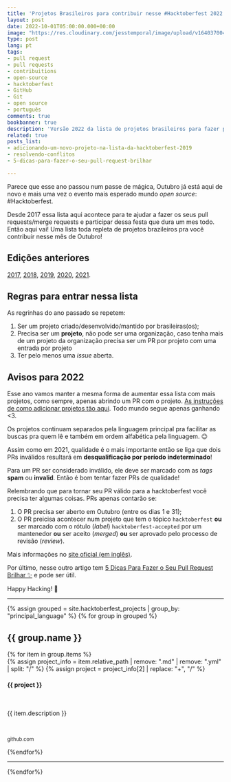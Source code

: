 ```yaml
---
title: 'Projetos Brasileiros para contribuir nesse #Hacktoberfest 2022'
layout: post
date: 2022-10-01T05:00:00.000+00:00
image: "https://res.cloudinary.com/jesstemporal/image/upload/v1640370040/covers/variados_aanizj.png"
type: post
lang: pt
tags:
- pull request
- pull requests
- contribuitions
- open-source
- hacktoberfest
- GitHub
- Git
- open source
- português
comments: true
bookbanner: true
description: 'Versão 2022 da lista de projetos brasileiros para fazer pull requests no #Hacktoberfest'
related: true
posts_list:
- adicionando-um-novo-projeto-na-lista-da-hacktoberfest-2019
- resolvendo-conflitos
- 5-dicas-para-fazer-o-seu-pull-request-brilhar

---
```

Parece que esse ano passou num passe de mágica, Outubro já está aqui de novo e mais uma vez o evento mais esperado mundo *open source*: #Hacktoberfest.

Desde 2017 essa lista aqui acontece para te ajudar a fazer os seus pull requests/merge requests e participar dessa festa que dura um mes todo. Então aqui vai! Uma lista toda repleta de projetos brazileiros pra você contribuir nesse mês de Outubro!

## Edições anteriores

[2017](https://medium.com/nossa-coletividad/projetos-brasileiros-para-fazer-pull-requests-nesse-hacktoberfest-4dc9b9b576c0), [2018](https://medium.com/@jessicatemporal/projetos-brasileiros-para-contribuir-nesse-hacktoberfest-vers%C3%A3o-2018-4925959b9411), [2019](https://jtemporal.com/projetos-brasileiros-para-fazer-pull-requests-nesse-hacktoberfest-o-retorno/), [2020](https://jtemporal.com/projetos-brasileiros-para-fazer-pull-requests-nesse-hacktoberfest-2020/), [2021](https://jtemporal.com/projetos-brasileiros-para-fazer-pull-requests-nesse-hacktoberfest-2021/).

## Regras para entrar nessa lista

As regrinhas do ano passado se repetem:

1. Ser um projeto criado/desenvolvido/mantido por brasileiras(os);
2. Precisa ser um **projeto**, não pode ser uma organização, caso tenha mais de um projeto da organização precisa ser um PR por projeto com uma entrada por projeto
3. Ter pelo menos uma _issue_ aberta.

## Avisos para 2022

Esse ano vamos manter a mesma forma de aumentar essa lista com mais projetos, como sempre, apenas abrindo um PR com o projeto. [As instruções de como adicionar projetos tão aqui](https://jtemporal.com/adicionando-um-novo-projeto-na-lista-da-hacktoberfest-2019/). Todo mundo segue apenas ganhando <3.

Os projetos continuam separados pela linguagem principal pra facilitar as buscas pra quem lê e também em ordem alfabética pela linguagem. 😉

Assim como em 2021, qualidade é o mais importante então se liga que dois PRs inválidos resultará em **desqualificação por período indeterminado**!

Para um PR ser considerado inválido, ele deve ser marcado com as _tags_ **spam** ou **invalid**. Então é bom tentar fazer PRs de qualidade!

Relembrando que para tornar seu PR válido para a hacktoberfest você precisa ter algumas coisas. PRs apenas contarão se:

1. O PR precisa ser aberto em Outubro (entre os dias 1 e 31);
2. O PR preicisa acontecer num projeto que tem o tópico `hacktoberfest` **ou** ser marcado com o rótulo (*label*) `hacktoberfest-accepted` por um mantenedor **ou** ser aceito (*merged*) **ou** ser aprovado pelo processo de revisão (*review*).

Mais informações no [site oficial (em inglês)](https://hacktoberfest.com).

Por último, nesse outro artigo tem [5 Dicas Para Fazer o Seu Pull Request Brilhar ✨](https://jtemporal.com/5-dicas-para-fazer-o-seu-pull-request-brilhar/) e pode ser útil.

Happy Hacking! 🎉

---

{% assign grouped = site.hacktoberfest_projects | group_by: "principal_language" %}
{% for group in grouped %}
<h2> {{ group.name }} </h2>
{% for item in group.items %}
<div class="github-project-share">
<a style="text-decoration: none;" href="{{ item.repo }}">
{% assign project_info = item.relative_path |  remove: ".md" | remove: ".yml" | split: "/"  %}
{% assign project = project_info[2] | replace: "+", "/" %}
<div class="github-project-share-card ">
<img src="{{ item.image }}" alt="" />
<h4>{{ project }}</h4>
<br/>
<p>{{ item.description }}</p><br>
<p><small>github.com</small></p>
</div>
</a>
</div>
{%endfor%}

---

{%endfor%}